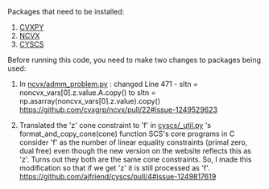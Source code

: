 Packages that need to be installed:
1. [CVXPY](https://github.com/cvxpy/cvxpy)
2. [NCVX](https://github.com/cvxgrp/ncvx)
3. [CYSCS](https://github.com/ajfriend/cyscs)

Before running this code,  you need to make two changes to packages being used:

1. In [ncvx/admm_problem.py](https://github.com/cvxgrp/ncvx/blob/master/ncvx/admm_problem.py) : changed Line 471 -
    sltn = noncvx_vars[0].z.value.A.copy()
    to
    sltn = np.asarray(noncvx_vars[0].z.value).copy()
    https://github.com/cvxgrp/ncvx/pull/22#issue-1249529623
    
2. Translated the 'z' cone constraint to 'f' in [cyscs/_util.py](https://github.com/ajfriend/cyscs/blob/master/cyscs/_util.py) 's format_and_copy_cone(cone) function
   SCS's core programs in C consider 'f' as the number of linear equality constraints 
   (primal zero, dual free) even though the new version on the website reflects this 
   as 'z'. Turns out they both are the same cone constraints. So, I made this 
   modification so that if we get 'z' it is still processed as 'f'.
   https://github.com/ajfriend/cyscs/pull/4#issue-1249817619
